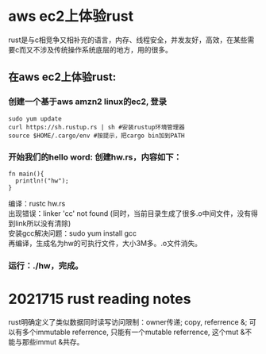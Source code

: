 # aws ec2上体验rust

rust是与c相竞争又相补充的语言，内存、线程安全，并发友好，高效，在某些需要c而又不涉及传统操作系统底层的地方，用的很多。

## 在aws ec2上体验rust:
### 创建一个基于aws amzn2 linux的ec2, 登录

    sudo yum update
    curl https://sh.rustup.rs | sh #安装rustup环境管理器
    source $HOME/.cargo/env #按提示，把cargo bin加到PATH

### 开始我们的hello word: 创建hw.rs，内容如下：

    fn main(){
      println!("hw");
    }

编译：rustc hw.rs  
出现错误：linker 'cc' not found (同时，当前目录生成了很多.o中间文件，没有得到link所以没有清除)  
安装gcc解决问题：sudo yum install gcc  
再编译，生成名为hw的可执行文件，大小3M多。.o文件消失。

### 运行：./hw，完成。

# 2021715 rust reading notes
rust明确定义了类似数据同时读写访问限制：owner传递; copy, referrence &; 可以有多个immutable referrence, 只能有一个mutable referrence, 这个mut &不能与那些immut &共存。
